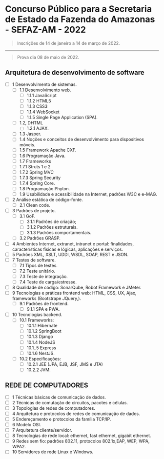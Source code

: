 # Concurso Público para a Secretaria de Estado da Fazenda do Amazonas - SEFAZ-AM - 2022

> Inscrições de 14 de janeiro a 14 de março de 2022.
___
> Prova dia 08 de maio de 2022.

## Arquitetura de desenvolvimento de software

- [ ] 1 Desenvolvimento de sistemas. 
  - [ ] 1.1 Desenvolvimento web. 
    - [ ] 1.1.1 JavaScript
    - [ ] 1.1.2 HTML5
    - [ ] 1.1.3 CSS3
    - [ ] 1.1.4 WebSocket
    - [ ] 1.1.5 Single Page Application (SPA). 
  - [ ] 1.2, DHTML
    - [ ] 1.2.1 AJAX. 
  - [ ] 1.3 Jasper. 
  - [ ] 1.4 Noções e conceitos de desenvolvimento para dispositivos móveis. 
  - [ ] 1.5 Framework Apache CXF.
  - [ ] 1.6 Programação Java. 
  - [ ] 1.7 Frameworks 
  - [ ] 1.7.1 Struts 1 e 2
  - [ ] 1.7.2 Spring MVC
  - [ ] 1.7.3 Spring Security
  - [ ] 1.7.4 Spring Core. 
  - [ ] 1.8 Programação Phyton. 
  - [ ] 1.9 Usabilidade e acessibilidade na Internet, padrões W3C e e-MAG. 
- [ ] 2 Análise estática de código-fonte. 
  - [ ] 2.1 Clean code. 
- [ ] 3 Padrões de projeto.
  - [ ] 3.1 GoF. 
    - [ ] 3.1.1 Padrões de criação;
    - [ ] 3.1.2 Padrões estruturais. 
    - [ ] 3.1.3 Padrões comportamentais. 
  - [ ] 3.2 Padrões GRASP. 
- [ ] 4 Ambientes Internet, extranet, intranet e portal: finalidades, características físicas e lógicas, aplicações e serviços. 
- [ ] 5 Padrões XML, XSLT, UDDI, WSDL, SOAP, REST e JSON.
- [ ] 7 Testes de software. 
  - [ ] 7.1 Tipos de testes. 
  - [ ] 7.2 Teste unitário. 
  - [ ] 7.3 Teste de integração. 
  - [ ] 7.4 Teste de carga/estresse. 
- [ ] 8 Qualidade de código: SonarQube, Robot Framework e JMeter. 
- [ ] 9 Tecnologias e práticas frontend web: HTML, CSS, UX, Ajax, frameworks (Bootstrape JQuery,).      
  - [ ] 9.1 Padrões de frontend. 
      - [ ] 9.1.1 SPA e PWA. 
- [ ] 10 Tecnologias backend.
  - [ ] 10.1 Frameworks:
    - [ ] 10.1.1 Hibernate
    - [ ] 10.1.2 SpringBoot
    - [ ] 10.1.3 Django
    - [ ] 10.1.4 NodeJS
    - [ ] 10.1..5 Express
    - [ ] 10.1.6 NestJS. 
  - [ ] 10.2 Especificações:
    - [ ] 10.2.1 JEE (JPA, EJB, JSF, JMS e JTA)
    - [ ] 10.2.2 JVM.

## REDE DE COMPUTADORES
- [ ] 1 Técnicas básicas de comunicação de dados.
- [ ] 2 Técnicas de comutação de circuitos, pacotes e células.
- [ ] 3 Topologias de redes de computadores.
- [ ] 4 Arquitetura e protocolos de redes de comunicação de dados.
- [ ] 5 Endereçamento e protocolos da família TCP/IP. 
- [ ] 6 Modelo OSI. 
- [ ] 7 Arquitetura cliente/servidor. 
- [ ] 8 Tecnologias de rede local: ethernet, fast ethernet, gigabit ethernet. 
- [ ] 9 Redes sem fio: padrões 802.11, protocolos 802.1x,EAP, WEP, WPA, WPA2. 
- [ ] 10 Servidores de rede Linux e Windows.

